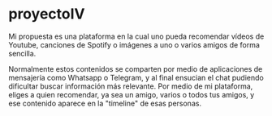 # proyectoIV

Mi propuesta es una plataforma en la cual uno pueda recomendar vídeos de Youtube, canciones de Spotify o imágenes a uno o varios amigos de forma sencilla.

Normalmente estos contenidos se comparten por medio de aplicaciones de mensajería como Whatsapp o Telegram, y al final ensucian el chat pudiendo dificultar buscar información más relevante.
Por medio de mi plataforma, eliges a quien recomendar, ya sea un amigo, varios o todos tus amigos, y ese contenido aparece en la "timeline" de esas personas.
